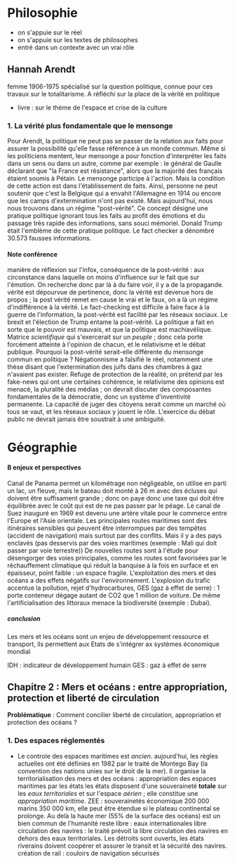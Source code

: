 # Philosophie
- on s'appuie sur le réel
- on s'appuie sur les textes de philosophes
- entré dans un contexte avec un vrai rôle
## Hannah Arendt
femme 1906-1975 spécialisé sur la question politique, connue pour ces travaux sur le totalitarisme. A réfléchi sur la place de la vérité en politique
- livre : sur le thème de l'espace et crise de la culture
### 1. La vérité plus fondamentale que le mensonge
Pour Arendt, la politique ne peut pas se passer de la relation aux faits pour assurer la possibilité qu'elle fasse référence à un monde commun. Même si les politiciens mentent, leur mensonge a pour fonction d'interpréter les faits dans un sens ou dans un autre, comme par exemple : le général de Gaulle déclarant que "la France est résistance", alors que la majorité des français étaient soumis à Pétain. Le mensonge participe à l'action. Mais la condition de cette action est dans l'établissement de faits. Ainsi, personne ne peut soutenir que c'est la Belgique qui a envahit l'Allemagne en 1914 ou encore que les camps d'extermination n'ont pas existé.
Mais aujourd'hui, nous nous trouvons dans un régime "post-vérité". Ce concept désigne une pratique politique ignorant tous les faits au profit des émotions et du passage très rapide des informations, sans souci mémoriel.
Donald Trump était l'emblème de cette pratique politique. Le fact checker a dénombré 30.573 fausses informations.
#### Note conférence
manière de réflexion sur l'infox, conséquence de la post-vérité : aux circonstance dans laquelle on moins d'influence sur le fait que sur l'émotion. On recherche donc par là à du faire voir, il y a de la propagande. vérité est dépourvue de pertinence, donc la vérité est devenue hors de propos ; la post vérité remet en cause le vrai et le faux, on a là un régime d'indifférence à la vérité. Le fact-checking est difficile à faire face à la guerre de l'information, la post-vérité est facilité par les réseaux sociaux. Le brexit et l'élection de Trump entame la post-vérité. La politique a fait en sorte que le pouvoir est mauvais, et que la politique est machiavélique. Matrice *scientifique* qui s'exercerait sur un *peuple* ; donc cela porte forcément atteinte à l'opinion de chacun, et le relativisme et le débat publique. Pourquoi la post-vérité serait-elle différente du mensonge commun en politique ? Négationnisme a falsifié le réel, notamment une thèse disant que l'extermination des juifs dans des chambres à gaz n'avaient pas exister. Refuge de protection de la réalité, on prétend par les fake-news qui ont une certaines cohérence, le relativisme des opinions est menacé, la pluralité des médias ; on devrait discuter des composantes fondamentales de la démocratie, donc un système d'inventivité permanente. La capacité de juger des citoyens serait comme un marché où tous se vaut, et les réseaux sociaux y jouent le rôle. L'exercice du débat public ne devrait jamais être soustrait à une ambiguité.
# Géographie
#### B enjeux et perspectives
Canal de Panama permet un kilométrage non négligeable, on utilise en parti un lac, un fleuve, mais le bateau doit monté à 26 m avec des écluses qui doivent être suffisament grande ; donc on paye donc une taxe qui doit être équilibrée avec le coût qui est de ne pas passer par le péage. Le canal de Suez inauguré en 1969 est devenu une artère vitale pour le commerce entre l'Europe et l'Asie orientale. Les principales routes maritimes sont des itinéraires sensibles qui peuvent être interrompues par des tempêtes (accident de navigation) mais surtout par des conflits. Mais il y a des pays enclavés (pas desservis par des voies maritimes (exemple : Mali qui doit passer par voie terrestre))
De nouvelles routes sont à l'étude pour désengorger des voies principales, comme les routes sont favorisées par le réchauffement climatique qui réduit la banquise à la fois en surface et en épaisseur, point faible : un espace fragile. 
L'exploitation des mers et des océans a des effets négatifs sur l'environnement. L'explosion du trafic accentue la pollution, rejet d'hydrocarbures, GES (gaz à effet de serre) : 1 porte conteneur dégage autant de CO2 que 1 million de voiture. De même l'artificialisation des littoraux menace la biodiversité (exemple : Dubai).
##### conclusion
Les mers et les océans sont un enjeu de développement ressource et transport, ils permettent aux Etats de s'intégrer ax systèmes économique mondial

IDH : indicateur de développement humain
GES : gaz à effet de serre
## Chapitre 2 : Mers et océans :  entre appropriation, protection et liberté de circulation
**Problématique** : Comment concilier liberté de circulation, appropriation et protection des océans ?
### 1. Des espaces réglementés
- Le controle des espaces maritimes est *ancien*.
		aujourd'hui, les règles actuelles ont été définies en 1982 par le traité de Montego Bay (la convention des nations unies sur le droit de la mer). Il organise la territorialisation des mers et des océans : appropriation des espaces maritimes par les états
			les états disposent d'une souveraineté **totale** sur les *eaux territoriales* et sur l'espace *aérien* ; elle constitue une *appropriation maritime*. 
			ZEE : souverainetés économique 200 000 marins 350 000 km, elle peut être étendue si le plateau continental se prolonge. Au delà la haute mer (55% de la surface des océans) est un bien commun de l'humanité reste libre : eaux internationales
			libre circulation des navires : le traité prévoit la libre circulation des navires en dehors des eaux territoriales. Les détroits sont ouverts, les états riverains doivent coopérer et assurer le transit et la sécurité des navires.
			création de rail : couloirs de navigation sécurisés